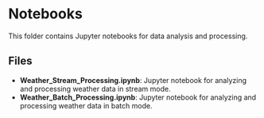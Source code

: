 # Notebooks

This folder contains Jupyter notebooks for data analysis and processing.

## Files

- **Weather_Stream_Processing.ipynb**: Jupyter notebook for analyzing and processing weather data in stream mode.
- **Weather_Batch_Processing.ipynb**: Jupyter notebook for analyzing and processing weather data in batch mode.
